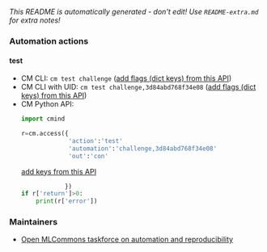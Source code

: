 *This README is automatically generated - don't edit! Use `README-extra.md` for extra notes!*

### Automation actions

#### test

  * CM CLI: ```cm test challenge``` ([add flags (dict keys) from this API](https://github.com/mlcommons/ck/tree/master/cm-mlops/automation/challenge/module.py#L15))
  * CM CLI with UID: ```cm test challenge,3d84abd768f34e08``` ([add flags (dict keys) from this API](https://github.com/mlcommons/ck/tree/master/cm-mlops/automation/challenge/module.py#L15))
  * CM Python API:
    ```python
    import cmind

    r=cm.access({
                 'action':'test'
                 'automation':'challenge,3d84abd768f34e08'
                 'out':'con'
    ```
    [add keys from this API](https://github.com/mlcommons/ck/tree/master/cm-mlops/automation/challenge/module.py#L15)
    ```python
                })
    if r['return']>0:
        print(r['error'])
    ```

### Maintainers

* [Open MLCommons taskforce on automation and reproducibility](https://cKnowledge.org/mlcommons-taskforce)